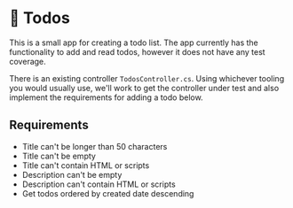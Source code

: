 # 📝 Todos 

This is a small app for creating a todo list. The app currently has the functionality to add and read todos, however it does not have any test coverage.

There is an existing controller `TodosController.cs`. Using whichever tooling you would usually use, we'll work to get the controller under test and also implement the requirements for adding a todo below.

## Requirements

- Title can't be longer than 50 characters
- Title can't be empty
- Title can't contain HTML or scripts
- Description can't be empty
- Description can't contain HTML or scripts
- Get todos ordered by created date descending